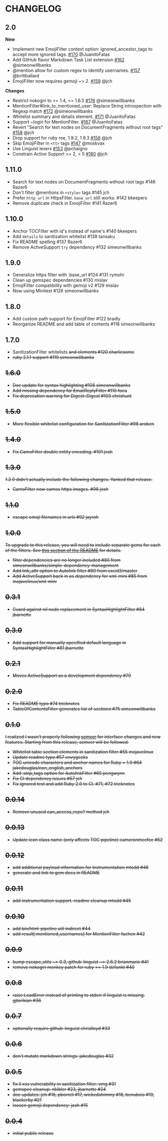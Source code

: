 # CHANGELOG

## 2.0

**New**

* Implement new EmojiFilter context option: ignored_ancestor_tags to accept more ignored tags. [#170](https://github.com/jch/html-pipeline/pull/170) @JuanitoFatas
* Add GitHub flavor Markdown Task List extension [#162](https://github.com/jch/html-pipeline/pull/162) @simeonwillbanks
* @mention allow for custom regex to identify usernames. [#157](https://github.com/jch/html-pipeline/pull/157) @brittballard
* EmojiFilter now requires gemoji ~> 2. [#159](https://github.com/jch/html-pipeline/pull/159) @jch

**Changes**

* Restrict nokogiri to >= 1.4, <= 1.6.5 [#176](https://github.com/jch/html-pipeline/pull/176) @simeonwillbanks
* MentionFilter#link_to_mentioned_user: Replace String introspection with Regexp match [#172](https://github.com/jch/html-pipeline/pull/172) @simeonwillbanks
* Whitelist summary and details element. [#171](https://github.com/jch/html-pipeline/pull/171) @JuanitoFatas
* Support ~login for MentionFilter. [#167](https://github.com/jch/html-pipeline/pull/167) @JuanitoFatas
* Revert "Search for text nodes on DocumentFragments without root tags" [#158](https://github.com/jch/html-pipeline/pull/158) @jch
* Drop support for ruby ree, 1.9.2, 1.9.3 [#156](https://github.com/jch/html-pipeline/pull/156) @jch
* Skip EmojiFilter in `<tt>` tags [#147](https://github.com/jch/html-pipeline/pull/147) @moskvax
* Use Linguist lexers [#153](https://github.com/jch/html-pipeline/pull/153) @pchaigno
* Constrain Active Support >= 2, < 5 [#180](https://github.com/jch/html-pipeline/pull/180) @jch

## 1.11.0

  * Search for text nodes on DocumentFragments without root tags #146 Razer6
  * Don't filter @mentions in `<style>` tags #145 jch
  * Prefer `http_url` in HttpsFilter. `base_url` still works. #142 bkeepers
  * Remove duplicate check in EmojiFilter #141 Razer6

## 1.10.0

  * Anchor TOCFilter with id's instead of name's #140 bkeepers
  * Add `details` to sanitization whitelist #139 tansaku
  * Fix README spelling #137 Razer6
  * Remove ActiveSupport `try` dependency #132 simeonwillbanks

## 1.9.0

  * Generalize https filter with :base_url #124 #131 rymohr
  * Clean up gemspec dependencies #130 mislav
  * EmojiFilter compatibility with gemoji v2 #129 mislav
  * Now using Minitest #126 simeonwillbanks

## 1.8.0

  * Add custom path support for EmojiFilter #122 bradly
  * Reorganize README and add table of contents #118 simeonwillbanks

## 1.7.0

  * SanitizationFilter whitelists <s> and <strike> elements #120 charliesome
  * ruby 2.1.1 support #119 simeonwillbanks

## 1.6.0

  * Doc update for syntax highlighting #108 simeonwillbanks
  * Add missing dependency for EmailReplyFilter #110 foca
  * Fix deprecation warning for Digest::Digest #103 chrishunt

## 1.5.0

  * More flexible whitelist configuration for SanitizationFilter #98 aroben

## 1.4.0

  * Fix CamoFilter double entity encoding. #101 josh

## 1.3.0

1.2.0 didn't actually include the following changes. Yanked that release.

  * CamoFilter now camos https images. #96 josh

## 1.1.0

  * escape emoji filenames in urls #92 jayroh

## 1.0.0

To upgrade to this release, you will need to include separate gems for each of
the filters. See [this section of the README](/README.md#dependencies) for
details.

  * filter dependencies are no longer included #80 from simeonwillbanks/simple-dependency-management
  * Add link_attr option to Autolink filter #89 from excid3/master
  * Add ActiveSupport back in as dependency for xml-mini #85 from mojavelinux/xml-mini

## 0.3.1

  * Guard against nil node replacement in SyntaxHighlightFilter #84 jbarnette

## 0.3.0

  * Add support for manually specified default language in SyntaxHighlightFilter #81 jbarnette

## 0.2.1

  * Moves ActiveSupport as a development dependency #79

## 0.2.0

  * Fix README typo #74 tricknotes
  * TableOfContentsFilter generates list of sections #75 simeonwillbanks

## 0.1.0

I realized I wasn't properly following [semver](http://semver.org) for interface
changes and new features. Starting from this release, semver will be followed.

  * Whitelist table section elements in sanitization filter #55 mojavelinux
  * Update readme typo #57 envygeeks
  * TOC unicode characters and anchor names for Ruby > 1.9 #64 jakedouglas/non_english_anchors
  * Add :skip_tags option for AutolinkFilter #65 pengwynn
  * Fix CI dependency issues #67 jch
  * Fix ignored test and add Ruby 2.0 to CI. #71, #72 tricknotes

## 0.0.14

  * Remove unused can_access_repo? method jch

## 0.0.13

  * Update icon class name (only affects TOC pipeline) cameronmcefee #52

## 0.0.12

  * add additional payload information for instrumentation mtodd #46
  * generate and link to gem docs in README

## 0.0.11

  * add instrumentation support. readme cleanup mtodd #45

## 0.0.10

  * add bin/html-pipeline util indirect #44
  * add result[:mentioned_usernames] for MentionFilter fachen #42

## 0.0.9

  * bump escape_utils ~> 0.3, github-linguist ~> 2.6.2 brianmario #41
  * remove nokogiri monkey patch for ruby >= 1.9 defunkt #40

## 0.0.8

  * raise LoadError instead of printing to stderr if linguist is missing. gjtorikian #36

## 0.0.7

  * optionally require github-linguist chrislloyd #33

## 0.0.6

  * don't mutate markdown strings: jakedouglas #32

## 0.0.5

  * fix li xss vulnerability in sanitization filter: vmg #31
  * gemspec cleanup: nbibler #23, jbarnette #24
  * doc updates: jch #16, pborreli #17, wickedshimmy #18, benubois #19, blackerby #21
  * loosen gemoji dependency: josh #15

## 0.0.4

  * initial public release
